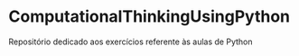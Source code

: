 # ComputationalThinkingUsingPython
Repositório dedicado aos exercícios referente às aulas de Python

